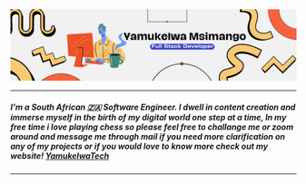 <img src="./assets/Geometric Graphic LinkedIn Banner.png" loading="lazy">

---

##### I'm a South African 🇿🇦 Software Engineer. I dwell in content creation and immerse myself in the birth of my digital world one step at a time, In my free time i love playing chess so please feel free to challange me or zoom around and message me through mail if you need more clarification on any of my projects or if you would love to know more check out my website! [YamukelwaTech](https://yamukelwatech.netlify.app/)

---
